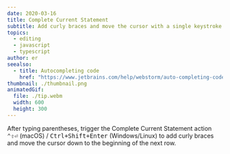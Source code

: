 ```yaml
---
date: 2020-03-16
title: Complete Current Statement
subtitle: Add curly braces and move the cursor with a single keystroke.
topics:
  - editing
  - javascript
  - typescript
author: er
seealso:
  - title: Autocompleting code
    href: "https://www.jetbrains.com/help/webstorm/auto-completing-code.html#"
thumbnail: ./thumbnail.png
animatedGif:
  file: ./tip.webm
  width: 600
  height: 300
---
```


After typing parentheses, trigger the Complete Current Statement action <kbd>⌃⇧⏎</kbd> (macOS) / <kbd>Ctrl+Shift+Enter</kbd> (Windows/Linux) to add curly braces and move the cursor down to the beginning of the next row.
